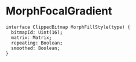 # MorphFocalGradient

```
interface ClippedBitmap MorphFillStyle(type) {
  bitmapId: Uint(16);
  matrix: Matrix;
  repeating: Boolean;
  smoothed: Boolean;
}
```
